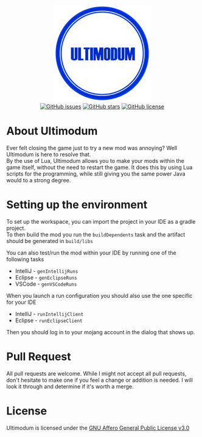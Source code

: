 <p align="center">
    <img alt="Ultimodum" src="https://raw.githubusercontent.com/Kirdow/Ultimodum/master/assoc-files/images/logo256.png">
    <br>
    <a href="https://github.com/Kirdow/Ultimodum/issues"><img alt="GitHub issues" src="https://img.shields.io/github/issues/Kirdow/Ultimodum"></a>
    <a href="https://github.com/Kirdow/Ultimodum/stargazers"><img alt="GitHub stars" src="https://img.shields.io/github/stars/Kirdow/Ultimodum"></a>
    <a href="https://github.com/Kirdow/Ultimodum/blob/master/LICENSE"><img alt="GitHub license" src="https://img.shields.io/github/license/Kirdow/Ultimodum"></a>
</p>

About Ultimodum
========
Ever felt closing the game just to try a new mod was annoying? Well Ultimodum is here to resolve that.
<br> By the use of Lua, Ultimodum allows you to make your mods within the game itself, without the need to restart the game. It does this by using Lua scripts for the programming, while still giving you the same power Java would to a strong degree.

Setting up the environment
========
To set up the workspace, you can import the project in your IDE as a gradle project.
<br> To then build the mod you run the ``buildDependents`` task and the artifact should be generated in `build/libs`

You can also test/run the mod within your IDE by running one of the following tasks

* IntelliJ - `genIntellijRuns`
* Eclipse - `genEclipseRuns`
* VSCode - `genVSCodeRuns`

When you launch a run configuration you should also use the one specific for your IDE

* IntelliJ - `runIntellijClient`
* Eclipse - `runEclipseClient`

Then you should log in to your mojang account in the dialog that shows up.

Pull Request
========
All pull requests are welcome. While I might not accept all pull requests, don't hesitate to make one if you feel a change or addition is needed. I will look it through and determine if it's worth a merge.

License
========

Ultimodum is licensed under the [GNU Affero General Public License v3.0](https://github.com/Kirdow/Ultimodum/blob/master/LICENSE)